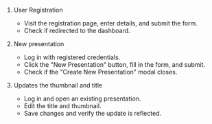 1. User Registration

   - Visit the registration page, enter details, and submit the form.
   - Check if redirected to the dashboard.

2. New presentation

   - Log in with registered credentials.
   - Click the "New Presentation" button, fill in the form, and submit.
   - Check if the "Create New Presentation" modal closes.

3. Updates the thumbnail and title

   - Log in and open an existing presentation.
   - Edit the title and thumbnail.
   - Save changes and verify the update is reflected.
